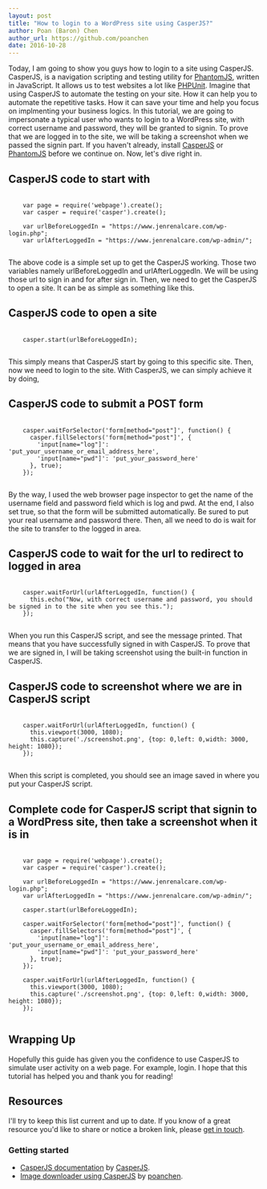 ```yaml
---
layout: post
title: "How to login to a WordPress site using CasperJS?"
author: Poan (Baron) Chen
author_url: https://github.com/poanchen
date: 2016-10-28
---
```

Today, I am going to show you guys how to login to a site using CasperJS. CasperJS, is a navigation scripting and testing utility for [PhantomJS](http://phantomjs.org/), written in JavaScript. It allows us to test websites a lot like [PHPUnit](https://github.com/sebastianbergmann/phpunit/). Imagine that using CasperJS to automate the testing on your site. How it can help you to automate the repetitive tasks. How it can save your time and help you focus on implmenting your business logics. In this tutorial, we are going to impersonate a typical user who wants to login to a WordPress site, with correct username and password, they will be granted to signin. To prove that we are logged in to the site, we will be taking a screenshot when we passed the signin part. If you haven't already, install [CasperJS](http://casperjs.org/) or [PhantomJS](http://phantomjs.org/) before we continue on. Now, let's dive right in.

## CasperJS code to start with

<pre>
  <code class="javascript">
    var page = require('webpage').create();
    var casper = require('casper').create();

    var urlBeforeLoggedIn = "https://www.jenrenalcare.com/wp-login.php";
    var urlAfterLoggedIn = "https://www.jenrenalcare.com/wp-admin/";
  </code>
</pre>
The above code is a simple set up to get the CasperJS working. Those two variables namely urlBeforeLoggedIn and urlAfterLoggedIn. We will be using those url to sign in and for after sign in. Then, we need to get the CasperJS to open a site. It can be as simple as something like this.

## CasperJS code to open a site

<pre>
  <code class="javascript">
    casper.start(urlBeforeLoggedIn);
  </code>
</pre>
This simply means that CasperJS start by going to this specific site. Then, now we need to login to the site. With CasperJS, we can simply achieve it by doing,

## CasperJS code to submit a POST form

<pre>
  <code class="javascript">
    casper.waitForSelector('form[method="post"]', function() {
      casper.fillSelectors('form[method="post"]', {
        'input[name="log"]': 'put_your_username_or_email_address_here',
        'input[name="pwd"]': 'put_your_password_here'
      }, true);
    });
  </code>
</pre>
By the way, I used the web browser page inspector to get the name of the username field and password field which is log and pwd. At the end, I also set true, so that the form will be submitted automatically. Be sured to put your real username and password there. Then, all we need to do is wait for the site to transfer to the logged in area.

## CasperJS code to wait for the url to redirect to logged in area

<pre>
  <code class="javascript">
    casper.waitForUrl(urlAfterLoggedIn, function() {
      this.echo("Now, with correct username and password, you should be signed in to the site when you see this.");
    });
  </code>
</pre>
When you run this CasperJS script, and see the message printed. That means that you have successfully signed in with CasperJS. To prove that we are signed in, I will be taking screenshot using the built-in function in CasperJS.

## CasperJS code to screenshot where we are in CasperJS script

<pre>
  <code class="javascript">
    casper.waitForUrl(urlAfterLoggedIn, function() {
      this.viewport(3000, 1080);
      this.capture('./screenshot.png', {top: 0,left: 0,width: 3000, height: 1080});
    });
  </code>
</pre>
When this script is completed, you should see an image saved in where you put your CasperJS script.

## Complete code for CasperJS script that signin to a WordPress site, then take a screenshot when it is in
<pre>
  <code class="javascript">
    var page = require('webpage').create();
    var casper = require('casper').create();

    var urlBeforeLoggedIn = "https://www.jenrenalcare.com/wp-login.php";
    var urlAfterLoggedIn = "https://www.jenrenalcare.com/wp-admin/";

    casper.start(urlBeforeLoggedIn);

    casper.waitForSelector('form[method="post"]', function() {
      casper.fillSelectors('form[method="post"]', {
        'input[name="log"]': 'put_your_username_or_email_address_here',
        'input[name="pwd"]': 'put_your_password_here'
      }, true);
    });

    casper.waitForUrl(urlAfterLoggedIn, function() {
      this.viewport(3000, 1080);
      this.capture('./screenshot.png', {top: 0,left: 0,width: 3000, height: 1080});
    });
  </code>
</pre>

## Wrapping Up

Hopefully this guide has given you the confidence to use CasperJS to simulate user activity on a web page. For example, login. I hope that this tutorial has helped you and thank you for reading!

## Resources

I'll try to keep this list current and up to date. If you know of a great resource you'd like to share or notice a broken link, please [get in touch](https://github.com/poanchen).

### Getting started

* [CasperJS documentation](http://docs.casperjs.org/en/latest/) by [CasperJS](http://casperjs.org/).
* [Image downloader using CasperJS](https://github.com/poanchen/image-downloader) by [poanchen](https://github.com/poanchen).